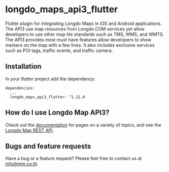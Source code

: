 # longdo_maps_api3_flutter
Flutter plugin for integrating Longdo Maps in iOS and Android applications. The API3 use map resources from Longdo.COM services yet allow developers to use other map tile standards such as TMS, WMS, and WMTS. The API3 provides most must have features allow developers to show markers on the map with a few lines. It also includes exclusive services such as POI tags, traffic events, and traffic camera.

Installation
--------
In your flutter project add the dependency:
```
dependencies:
  ...
  longdo_maps_api3_flutter: ^1.11.0
```

How do I use Longdo Map API3?
-------------------
Check out the [documentation][1] for pages on a variety of topics, and see the [Longdo Map REST API][2].

Bugs and feature requests
--------
Have a bug or a feature request? Please feel free to contact us at [info@mm.co.th](info@mm.co.th).

[1]: https://map.longdo.com/docs/
[2]: http://api.longdo.com/map/doc/rest.php

